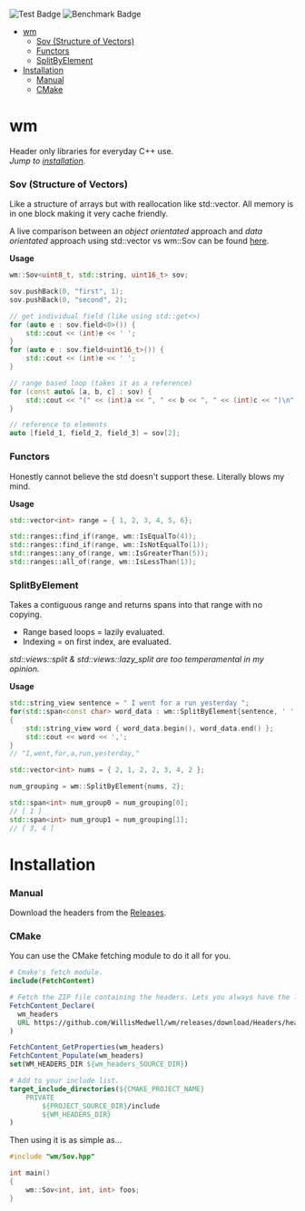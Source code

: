 ![Test Badge](https://github.com/WillisMedwell/wm/actions/workflows/test.yml/badge.svg) ![Benchmark Badge](https://github.com/WillisMedwell/wm/actions/workflows/benchmark.yml/badge.svg)

- [wm](#wm)
    - [Sov (Structure of Vectors)](#sov-structure-of-vectors)
    - [Functors](#functors)
    - [SplitByElement](#splitbyelement)
- [Installation](#installation)
    - [Manual](#manual)
    - [CMake](#cmake)

# wm
Header only libraries for everyday C++ use.  
*Jump to [installation](#installation).*


### Sov (Structure of Vectors)
Like a structure of arrays but with reallocation like std::vector. All memory is in one block making it very cache friendly.

A live comparison between an *object orientated* approach and *data orientated* approach using std::vector vs wm::Sov can be found [here](https://willismedwell.github.io/wm/).

**Usage**
```cpp
wm::Sov<uint8_t, std::string, uint16_t> sov;

sov.pushBack(0, "first", 1);
sov.pushBack(0, "second", 2);

// get individual field (like using std::get<>)
for (auto e : sov.field<0>()) {
    std::cout << (int)e << ' ';
}
for (auto e : sov.field<uint16_t>()) {
    std::cout << (int)e << ' ';
}

// range based loop (takes it as a reference)
for (const auto& [a, b, c] : sov) {
    std::cout << "(" << (int)a << ", " << b << ", " << (int)c << ")\n";
}

// reference to elements
auto [field_1, field_2, field_3] = sov[2];
```

### Functors
Honestly cannot believe the std doesn't support these. Literally blows my mind.

**Usage**

```cpp
std::vector<int> range = { 1, 2, 3, 4, 5, 6};

std::ranges::find_if(range, wm::IsEqualTo(4));
std::ranges::find_if(range, wm::IsNotEqualTo(1));
std::ranges::any_of(range, wm::IsGreaterThan(5));
std::ranges::all_of(range, wm::IsLessThan(1));
```

### SplitByElement
Takes a contiguous range and returns spans into that range with no copying. 
- Range based loops = lazily evaluated.
- Indexing = on first index, are evaluated.

*std::views::split & std::views::lazy_split are too temperamental in my opinion.*

**Usage**

```c++
std::string_view sentence = " I went for a run yesterday ";
for(std::span<const char> word_data : wm::SplitByElement{sentence, ' ' })
{
    std::string_view word { word_data.begin(), word_data.end() };
    std::cout << word << ',';
}
// "I,went,for,a,run,yesterday,"
```

```c++
std::vector<int> nums = { 2, 1, 2, 2, 3, 4, 2 };

num_grouping = wm::SplitByElement{nums, 2};

std::span<int> num_group0 = num_grouping[0];
// [ 1 ]
std::span<int> num_group1 = num_grouping[1];
// [ 3, 4 ]
```

# Installation
### Manual
Download the headers from the [Releases](https://github.com/WillisMedwell/wm/releases/tag/Headers).

### CMake 
You can use the CMake fetching module to do it all for you.
```cmake
# Cmake's fetch module.
include(FetchContent)

# Fetch the ZIP file containing the headers. Lets you always have the latest release.
FetchContent_Declare(
  wm_headers
  URL https://github.com/WillisMedwell/wm/releases/download/Headers/headers.zip
)

FetchContent_GetProperties(wm_headers)
FetchContent_Populate(wm_headers)
set(WM_HEADERS_DIR ${wm_headers_SOURCE_DIR}) 
```
```cmake
# Add to your include list.
target_include_directories(${CMAKE_PROJECT_NAME}
    PRIVATE
        ${PROJECT_SOURCE_DIR}/include
        ${WM_HEADERS_DIR}
)
```
Then using it is as simple as...
```c++
#include "wm/Sov.hpp"

int main()
{
    wm::Sov<int, int, int> foos; 
}
```